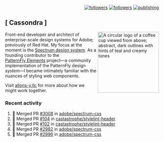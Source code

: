 <p align="right"><a rel="me" href="https://front-end.social/@castastrophe">
    <img alt="followers" title="Follow me on Mastodon" src="https://img.shields.io/mastodon/follow/109297102751309835?domain=https%3A%2F%2Ffront-end.social&label=Follow&logo=mastodon&logoColor=white&style=for-the-badge&labelColor=008080&color=006969"/></a>
  <a href="https://codepen.io/castastrophe/">
    <img alt="followers" title="Follow me on CodePen" src="https://img.shields.io/badge/23-1?color=640464&labelColor=7c007c&style=for-the-badge&logo=codepen&label=Follow"/></a>
<a href="https://castastrophe.medium.com/">
    <img alt="publishing" title="View articles on Medium" src="https://img.shields.io/badge/107-1?color=666&labelColor=444&label=subscribe&logo=medium&logoColor=white&style=for-the-badge"/></a>
</p>

## [&nbsp;Cassondra&nbsp;]

<img align="right" src="https://github-production-user-asset-6210df.s3.amazonaws.com/1840295/253016758-ba468774-1cd3-42c2-8f43-947b5eeb5edf.png" height="200" alt="A circular logo of a coffee cup viewed from above; abstract, dark outlines with hints of teal and creamy tones">

Front-end developer and architect of enterprise-scale design systems for Adobe; previously of Red Hat. My focus at the moment is the [Spectrum design system](https://github.com/adobe/spectrum-css). As a founding contributor to the [PatternFly&nbsp;Elements](https://github.com/patternfly/patternfly-elements) project&mdash;a community implementation of the PatternFly design system&mdash;I became intimately familiar with the nuances of styling web components.

Visit [allons-y.llc](http://allons-y.llc/) for more about how we might work together.

### Recent activity

<!--START_SECTION:activity-->
1. 🎉 Merged PR [#3008](https://github.com/adobe/spectrum-css/pull/3008) in [adobe/spectrum-css](https://github.com/adobe/spectrum-css)
2. 🎉 Merged PR [#104](https://github.com/castastrophe/stylelint-header/pull/104) in [castastrophe/stylelint-header](https://github.com/castastrophe/stylelint-header)
3. 🎉 Merged PR [#102](https://github.com/castastrophe/stylelint-header/pull/102) in [castastrophe/stylelint-header](https://github.com/castastrophe/stylelint-header)
4. 🎉 Merged PR [#2982](https://github.com/adobe/spectrum-css/pull/2982) in [adobe/spectrum-css](https://github.com/adobe/spectrum-css)
5. 🎉 Merged PR [#2996](https://github.com/adobe/spectrum-css/pull/2996) in [adobe/spectrum-css](https://github.com/adobe/spectrum-css)
<!--END_SECTION:activity-->
